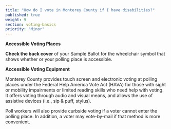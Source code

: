 ```yaml
---
title: "How do I vote in Monterey County if I have disabilities?"
published: true
weight: 9
section: voting-basics
priority: "Minor"
---
```


**Accessible Voting Places**  

**Check the back cover** of your Sample Ballot for the wheelchair symbol that shows whether or your polling place is accessible.  

**Accessible Voting Equipment**  

Monterey County provides touch screen and electronic voting at polling places under the Federal Help America Vote Act (HAVA) for those with sight or mobility impairments or limited reading skills who need help with voting. It offers voting through audio and visual means, and allows the use of assistive devices (i.e., sip & puff, stylus).  

Poll workers will also provide curbside voting if a voter cannot enter the polling place. In addition, a voter may vote-by-mail if that method is more convenient.  
